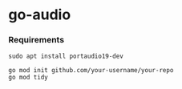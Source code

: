 # go-audio

### Requirements

```shell
sudo apt install portaudio19-dev
```


```shell
go mod init github.com/your-username/your-repo
go mod tidy
```
